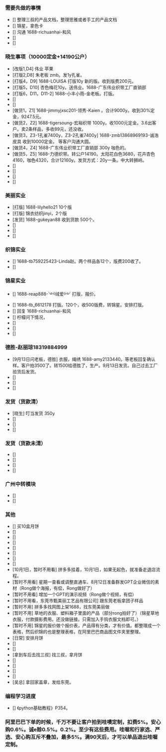 ### 需要先做的事情
- [] 整理三叔的产品文档，整理思雅或者手工的产品文档
- [] 锦星，拿色卡
- [] 沟通  1688-richuanhai-和风
- [] 
- [] 


### 晓生事项（10000定金+14190公户）    
- [改版1,D4] 伟业 苹果 
- [打版2,D8] 朱老板 zmb。发1y孔雀。
- [打版4，D9] 1688-LOUISA 打版10y 新的版。收到版费200元。 
- [打版5，D10] 杏色梅花10y。送伟业。1688-广东伟业织带工厂直销部 
- [打版6，D11，D11-2]  1688-小丰小雨-金老板。打版。
- [] 
- [] 
- [做货1，Z1] 1688-jimmyjxsc201-领秀-Kaien 。合计9000y。收到30%定金，9247.5元。 
- [做货2，Z2] 1688-tigersoung-宏裕织带 1000y。收1000元定金。3.6出客户。卖2条样品，多收89元，还没收。
- [做货3，Z3-1孔雀7400y，Z3-2孔雀7400y] 1688-zmb13868969193-诚浩皮具 收到10000定金。 等客户沟通大圆。
- [做货4，Z4] 1688-广东伟业织带工厂直销部 300y 咖色的。 
- [做货5，Z5] 1688-力德织带。转公户14190。太阳花白色3680，花卉杏色4160，咖色4320，合计12160y。发货方式：20y一条。中大转狮岭。
- [] 
- [] 
- [] 
- [] 


### 美丽实业
- [打版] 1688-lilyhello21 10个版
- [打版] 锦衣纺织jinyi，2个版
- [发货] 1688-gukeyan88  收到货款 500个。
- [] 
- [] 
- [] 


### 织锦实业
- [] 1688-tb759225423-Linda赵。两个样品各12个，版费200收了。
- [] 
 

### 锦星实业
- [] 1688-reap888-༺绒爱༻ 打版，报价。
- [] 1688-tb_6612178 打版。120个，收500版费，转锦星。安排打版。
- [] 回复 1688-richuanhai-和风
- [] 柠檬问下情况，
- [] 
- [] 
- [] 


### 德胜-赵丽琼18319884999
- [9月13日问老板，德胜] 衣服，绳绣 1688-amy2133440。等老板回复确认样。客户拍3500了。转1500给德胜了，生产。9月13日发货。自己过去工厂验货后发货。
- [] 
- [] 
- [] 

### 发货（货款清）
- [晓生] 叮当发货 350y
- [] 
- [] 
- [] 

### 发货（货款未清）
- [] 
- [] 
- [] 
- [] 

### 广州中转模块
- [] 
- [] 

### 其他
- [] 买10盒月饼
- [] 
- [] 
- [] 
- [] 
- [] 
- [] 
- [] 
- [10月1日，暂时不用看] 拼多多挂着，10月1日，如果无起色，就准备走退店流程。
- [暂时不用看] 星期一查看或调整直通车、8月12日准备群发GPT企业微信的素材（Rong做个海报，有偿，Rong做好了）
- [暂时不用看] 增加一个GPT的演示视频（Rong做个视频，有偿）
- [暂时不用看，东莞市甄美丽工艺品有限公司] 跟东莞老板拿团子样品
- [暂时不用] 拼多多找网图上架1688，找东莞美丽做
- [暂时不用] 草地的衣服、塑料箱子里面的产品（部分rong拍好了）（锦星草地衣服，付款摄影费用。还没做链接。只需加入手钩衣服文档即可。）
- [暂时不用] 锦星的报价做个报价表，产品得有分类，才有价值。都整理成一个表格，然后织锦的也是整理表格，在阿里巴巴商品图文件夹里整理。 
- [日常] 安排月饼 
- [] 
- [] 
- [拿到车后去找三叔] 找三叔，拿月饼
- [] 
- [] 
- [] 
- [] 
- [吴总] 拿回家盖章，发给东莞。


### 编程学习进度
- [] 《python基础教程》P354。


### 阿里巴巴下单的时候，千万不要让客户拍到哇噢定制，扣费5%。安心购0.6%。诚e赊0.5%。0.2%。至少有这些费用。哇喔和行家选、严选、安心购互斥不叠加，最多5%。满90天后，才可以单品退出哇喔定制。